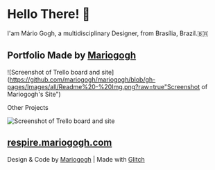 # Hello There! 👋

I'am Mário Gogh, a multidisciplinary Designer, from Brasília, Brazil.🇧🇷



## Portfolio Made by [Mariogogh](https://mariogogh.com/)

![Screenshot of Trello board and site](https://github.com/mariogogh/mariogogh/blob/gh-pages/Images/all/Readme%20-%20Img.png?raw=true"Screenshot of Mariogogh's Site")




Other Projects

![Screenshot of Trello board and site](https://cdn.glitch.com/ca1e4cf6-b85d-4b3c-853f-9e2eaa00745d%2F12%20-%20respire.mariogogh_behance.png?v=1604549322670 "Screenshot of Respire Site")

## [respire.mariogogh.com](respire.mariogogh.com)

Design & Code by [Mariogogh](respire.mariogogh.com) | Made with [Glitch](https://glitch.com/)



